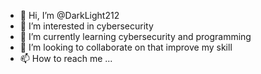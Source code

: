 - 👋 Hi, I’m @DarkLight212
- 👀 I’m interested in cybersecurity
- 🌱 I’m currently learning cybersecurity and programming
- 💞️ I’m looking to collaborate on  that improve my skill
- 📫 How to reach me ...

<!---
DarkLight212/DarkLight212 is a ✨ special ✨ repository because its `README.md` (this file) appears on your GitHub profile.
You can click the Preview link to take a look at your changes.
--->
